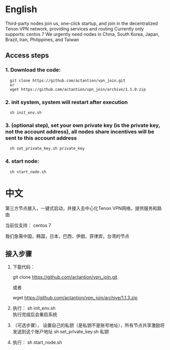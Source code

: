 # English

Third-party nodes join us, one-click startup, and join in the decentralized Tenon VPN network, providing services and routing
Currently only supports: centos 7
We urgently need nodes in China, South Korea, Japan, Brazil, Iran, Philippines, and Taiwan

## Access steps
### 1. Download the code:

      git clone https://github.com/actantion/vpn_join.git
      or
      wget https://github.com/actantion/vpn_join/archive/1.1.0.zip

### 2. init system, system will restart after execution

      sh init_env.sh

### 3. (optional step), set your own private key (is the private key, not the account address), all nodes share incentives will be sent to this account address 

      sh set_private_key.sh private_key

### 4. start node: 

      sh start_node.sh

# 
# 
# 中文

第三方节点接入，一键式启动，并接入去中心化Tenon VPN网络，提供服务和路由

当前仅支持： centos 7

我们急需中国，韩国，日本，巴西，伊朗，菲律宾，台湾的节点

## 接入步骤

1. 下载代码： 
  
   git clone https://github.com/actantion/vpn_join.git
   
   或者
   
   wget https://github.com/actantion/vpn_join/archive/1.1.3.zip
   

2. 执行： sh init_env.sh  
   执行完成后会重启系统
   
3. （可选步骤）， 设置自己的私钥（是私钥不是账号地址），所有节点共享激励将发送到这个账户地址
   sh set_private_key.sh 私钥
   
4. 执行： sh start_node.sh

    
    


